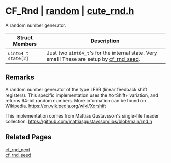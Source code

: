 # CF_Rnd | [random](https://github.com/RandyGaul/cute_framework/blob/master/docs/random_readme.md) | [cute_rnd.h](https://github.com/RandyGaul/cute_framework/blob/master/include/cute_rnd.h)

A random number generator.

Struct Members | Description
--- | ---
`uint64_t state[2]` | Just two `uint64_t`'s for the internal state. Very small! These are setup by [cf_rnd_seed](https://github.com/RandyGaul/cute_framework/blob/master/docs/random/cf_rnd_seed.md).

## Remarks

A random number generator of the type LFSR (linear feedback shift registers). This specific
implementation uses the XorShift+ variation, and returns 64-bit random numbers. More information
can be found on Wikipedia.
https://en.wikipedia.org/wiki/Xorshift

This implementation comes from Mattias Gustavsson's single-file header collection.
https://github.com/mattiasgustavsson/libs/blob/main/rnd.h

## Related Pages

[cf_rnd_next](https://github.com/RandyGaul/cute_framework/blob/master/docs/random/cf_rnd_next.md)  
[cf_rnd_seed](https://github.com/RandyGaul/cute_framework/blob/master/docs/random/cf_rnd_seed.md)  
